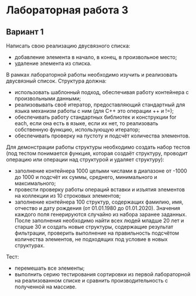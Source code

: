 # Лабораторная работа 3
## Вариант 1

Написать свою реализацию двусвязного списка:
- добавление элемента в начало, в конец, в произвольное место;
- удаление элемента из списка.

В рамках лабораторной работы необходимо изучить и реализовать двусвязный список. Структура должна:
- использовать шаблонный подход, обеспечивая работу контейнера с произвольными данными;
- реализовывать своё итератор, предоставляющий стандартный для языка механизм работы с ним (для C++ это операции ++ и !=);
- обеспечивать работу стандартных библиотек и конструкции for each, если она есть в языке, если их нет, то реализовать собственную функцию, использующую итератор;
- обеспечивать проверку на пустоту и подсчёт количества элементов.
 
Для демонстрации работы структуры необходимо создать набор тестов (под тестом понимается функция, которая создаёт структуру, проводит операцию или операции над структурой и удаляет структуру):
- заполнение контейнера 1000 целыми числами в диапазоне от -1000 до 1000 и подсчёт их суммы, среднего, минимального и максимального;
- провести проверку работы операций вставки и изъятия элементов на коллекции из 10 строковых элементов;
- заполнение контейнера 100 структур, содержащих фамилию, имя, отчество и дату рождения (от 01.01.1980 до 01.01.2020). Значения каждого поля генерируются случайно из набора заранее заданных. После заполнения необходимо найти всех людей младше 20 лет и старше 30 и создать новые структуры, содержащие результат фильтрации, проверить выполнение на правильность подсчётом количества элементов, не подходящих под условие в новых структурах.

Тест:
- перемешать все элементы;
- выполнить серию тестирования сортировки из первой лабораторной на реализованном списке и сравнить производительность с полученной на массиве.
